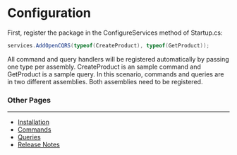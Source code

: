 # Configuration

First, register the package in the ConfigureServices method of Startup.cs:

```C#
services.AddOpenCQRS(typeof(CreateProduct), typeof(GetProduct));
```

All command and query handlers will be registered automatically by passing one type per assembly.
CreateProduct is an sample command and GetProduct is a sample query.
In this scenario, commands and queries are in two different assemblies.
Both assemblies need to be registered.

### Other Pages

---

- [Installation](Installation)
- [Commands](Commands)
- [Queries](Queries)
- [Release Notes](Release-Notes)